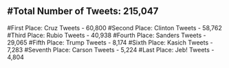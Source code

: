 #Total Number of Tweets: 215,047 
---
#First Place: Cruz Tweets - 60,800
#Second Place: Clinton Tweets - 58,762
#Third Place: Rubio Tweets - 40,938
#Fourth Place: Sanders Tweets - 29,065
#Fifth Place: Trump Tweets - 8,174
#Sixth Place: Kasich Tweets - 7,283
#Seventh Place: Carson Tweets - 5,224
#Last Place: Jeb! Tweets - 4,804
